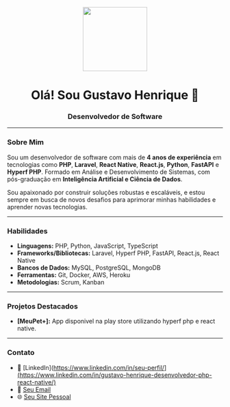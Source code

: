 <div align="center">
  <img src="https://media.giphy.com/media/QvI9g6fB4lW2E/giphy.gif" width="150" height="150">
  <h1>Olá! Sou Gustavo Henrique 👋</h1>
  <h3>Desenvolvedor de Software</h3>
</div>

---

### Sobre Mim

Sou um desenvolvedor de software com mais de **4 anos de experiência** em tecnologias como **PHP**, **Laravel**, **React Native**, **React.js**, **Python**, **FastAPI** e **Hyperf PHP**. Formado em Análise e Desenvolvimento de Sistemas, com pós-graduação em **Inteligência Artificial e Ciência de Dados**.

Sou apaixonado por construir soluções robustas e escaláveis, e estou sempre em busca de novos desafios para aprimorar minhas habilidades e aprender novas tecnologias.

---

### Habilidades

- **Linguagens:** PHP, Python, JavaScript, TypeScript
- **Frameworks/Bibliotecas:** Laravel, Hyperf PHP, FastAPI, React.js, React Native
- **Bancos de Dados:** MySQL, PostgreSQL, MongoDB
- **Ferramentas:** Git, Docker, AWS, Heroku
- **Metodologias:** Scrum, Kanban

---

### Projetos Destacados

- **[MeuPet+]:** App disponivel na play store utilizando hyperf php e react native.

---

### Contato

- 💼 [LinkedIn](https://www.linkedin.com/in/seu-perfil/](https://www.linkedin.com/in/gustavo-henrique-desenvolvedor-php-react-native/)
- 📧 [Seu Email](mailto:gus.tiule@hotmail.com)
- 🌐 [Seu Site Pessoal](https://seu-site.com.br)
